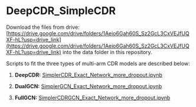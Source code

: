 # DeepCDR_SimpleCDR

Download the files from drive: [https://drive.google.com/drive/folders/1Aeio6Gah60S_Sz2GcL3CxVEJfUQXF-hL?usp=drive_link](https://drive.google.com/drive/folders/1Aeio6Gah60S_Sz2GcL3CxVEJfUQXF-hL?usp=drive_link) into the data folder in this repository.


Scripts to fit the three types of multi-arm CDR models are described below: 

1.  **DeepCDR:**  [SimplerCDR_Exact_Network_more_dropout.ipynb](https://github.com/Ved-Piyush/DeepCDR_SimpleCDR/blob/main/SimplerDeepCDR/SimplerCDR_Exact_Network_more_dropout.ipynb)

2.  **DualGCN:**  [SimplerGCN_Exact_Network_more_dropout.ipynb](https://github.com/Ved-Piyush/DeepCDR_SimpleCDR/blob/main/SimplerDeepCDR/SimplerGCN_Exact_Network_more_dropout.ipynb)

3. **FullGCN:**  [SimplerCDRGCN_Exact_Network_more_dropout.ipynb](https://github.com/Ved-Piyush/DeepCDR_SimpleCDR/blob/main/SimplerDeepCDR/SimplerCDRGCN_Exact_Network_more_dropout.ipynb)



